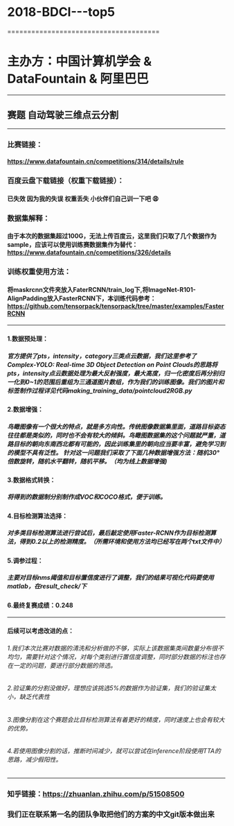 # 2018-BDCI---top5
======================================
# 主办方：中国计算机学会 & DataFountain & 阿里巴巴
----------------------------------------
## 赛题 自动驾驶三维点云分割
-------------------------------------------
### 比赛链接：
#### https://www.datafountain.cn/competitions/314/details/rule

### 百度云盘下载链接（权重下载链接）：
#### 已失效 因为我的失误 权重丢失 小伙伴们自己训一下吧 :weary:

### 数据集解释：
#### 由于本次的数据集超过100G，无法上传百度云，这里我们只取了几个数据作为sample，应该可以使用训练赛数据集作为替代：https://www.datafountain.cn/competitions/326/details

### 训练权重使用方法：
#### 将maskrcnn文件夹放入FaterRCNN/train_log下,将ImageNet-R101-AlignPadding放入FasterRCNN下，本训练代码参考：https://github.com/tensorpack/tensorpack/tree/master/examples/FasterRCNN

---------------------------------------------------------------------------------------------------

#### 1.数据预处理：
##### 官方提供了pts，intensity，category三类点云数据，我们这里参考了Complex-YOLO: Real-time 3D Object Detection on Point Clouds的思路将pts，intensity点云数据处理为最大反射强度，最大高度，归一化密度后再分别归一化到0~1的范围后重组为三通道图片数组，作为我们的训练图像。我们的图片和标签制作过程详见代码making_training_data/pointcloud2RGB.py

#### 2.数据增强：
##### 鸟瞰图像有一个很大的特点，就是多方向性。传统图像数据集里面，道路目标姿态往往都是类似的，同时也不会有较大的倾斜。鸟瞰图数据集的这个问题就严重，道路目标的朝向东南西北都有可能的，因此训练集里的朝向应当要丰富，避免学习到的模型不具有泛性。 针对这一问题我们采取了下面几种数据增强方法：随机30°倍数旋转，随机水平翻转，随机平移。（均为线上数据增强)

#### 3.数据格式转换：
##### 将得到的数据制分别制作成VOC和COCO格式，便于训练。

#### 4.目标检测算法选择：
##### 对多类目标检测算法进行尝试后，最后敲定使用Faster-RCNN作为目标检测算法，得到0.2以上的检测精度。（所需环境和使用方法均已经写在两个txt文件中）

#### 5.调参过程：
##### 主要对目标nms阈值和目标置信度进行了调整，我们的结果可视化代码要使用matlab，在result_check/下

#### 6.最终复赛成绩：0.248

----------------------------------------------------------------------------------------------------------------------------------------

#### 后续可以考虑改进的点：
###### 1.我们本次比赛对数据的清洗和分析做的不够，实际上该数据集类间数量分布很不均匀，需要针对这个情况，对每个类别进行置信度调整，同时部分数据的标注也存在一定的问题，要进行部分数据的筛选。
###### 2.验证集的分割没做好，理想应该挑选5%的数据作为验证集，我们的验证集太小，缺乏代表性
###### 3.图像分割在这个赛题会比目标检测算法有着更好的精度，同时速度上也会有较大的优势。
###### 4.若使用图像分割的话，推断时间减少，就可以尝试在inference阶段使用TTA的思路，减少假阳性。

-------------------------------------------------------------------------------------------------------------------------------------
### 知乎链接：https://zhuanlan.zhihu.com/p/51508500 
### 我们正在联系第一名的团队争取把他们的方案的中文git版本做出来


